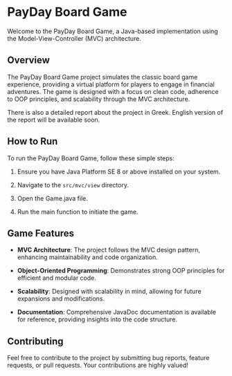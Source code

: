 # PayDay Board Game

Welcome to the PayDay Board Game, a Java-based implementation using the Model-View-Controller (MVC) architecture.

## Overview

The PayDay Board Game project simulates the classic board game experience, providing a virtual platform for players to engage in financial adventures. The game is designed with a focus on clean code, adherence to OOP principles, and scalability through the MVC architecture.

There is also a detailed report about the project in Greek. English version of the report will be available soon.

## How to Run

To run the PayDay Board Game, follow these simple steps:

1. Ensure you have Java Platform SE 8 or above installed on your system.

2. Navigate to the `src/mvc/view` directory.

3. Open the Game.java file.

4. Run the main function to initiate the game.

## Game Features

- **MVC Architecture**: The project follows the MVC design pattern, enhancing maintainability and code organization.

- **Object-Oriented Programming**: Demonstrates strong OOP principles for efficient and modular code.

- **Scalability**: Designed with scalability in mind, allowing for future expansions and modifications.

- **Documentation**: Comprehensive JavaDoc documentation is available for reference, providing insights into the code structure.

## Contributing

Feel free to contribute to the project by submitting bug reports, feature requests, or pull requests. Your contributions are highly valued!
